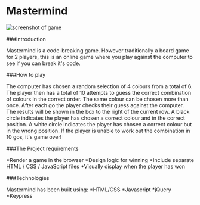 # Mastermind

![screenshot of game]("https://pbs.twimg.com/media/CetfvJAWEAIC21_.jpg")

###Introduction

Mastermind is a code-breaking game. However traditionally a board game for 2 players, this is an online game where you play against the computer to see if you can break it's code.


###How to play

The computer has chosen a random selection of 4 colours from a total of 6.
The player then has a total of 10 attempts to guess the correct combination of colours in the correct order.
The same colour can be chosen more than once.
After each go the player checks their guess against the computer.  The results will be shown in the box to the right of the current row.
A black circle indicates the player has chosen a correct colour and in the correct position.
A white circle indicates the player has chosen a correct colour but in the wrong position.
If the player is unable to work out the combination in 10 gos, it's game over!


###The Project requirements

*Render a game in the browser
*Design logic for winning
*Include separate HTML / CSS / JavaScript files
*Visually display when the player has won


###Technologies

Mastermind has been built using:
*HTML/CSS
*Javascript
*jQuery
*Keypress




